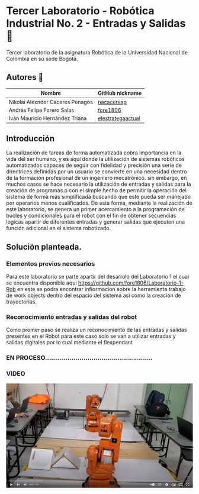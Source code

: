 # Tercer Laboratorio - Robótica Industrial No. 2 - Entradas y Salidas :robot:

Tercer laboratorio de la asignatura Robótica de la Universidad Nacional de Colombia en su sede Bogotá.

## Autores :busts_in_silhouette:

|              Nombre              |GitHub nickname|
|----------------------------------|---------------|
| Nikolai Alexnder Caceres Penagos |[nacaceresp](https://github.com/nacaceresp)|
|    Andrés Felipe Forero Salas    |[fore1806](https://github.com/fore1806)|
|  Iván Mauricio Hernández Triana  |[elestrategaactual](https://github.com/elestrategaactual)|

## Introducción
La realización de tareas de forma automatizada cobra  importancia en la vida del ser humano, y es aquí donde la utilización de sistemas robóticos automatizados capaces de seguir con fidelidad y precisión una serie de directrices definidas por un usuario se convierte en una necesidad dentro de la formación profesional de un ingeniero mecatrónico. sin embargo, en muchos casos se hace necesario la utilización de entradas y salidas para la creación de programas o con el simple hecho de permitir la operación del sistema de forma mas simplificada buscando que este pueda ser manejado por operarios menos cualificados. De esta forma, mediante la realización de este laboratorio, se genera un primer acercamiento a la programación de bucles y condicionales para el robot con el fin de obtener secuencias logicas apartir de diferentes entradas y generar salidas que ejecuten una función adicional en el sistema robotizado.
## Solución planteada.

### Elementos previos necesarios
Para este laboratorio se parte apartir del desarrolo del Laboratorio 1 el cual se encuentra disponible aqui https://github.com/fore1806/Laboratorio-1-Rob en este se podra encontrar infiormacion sobre la herramienta trabajo de work objects dentro del espacio del sistema asi como la creación de trayectorias.

### Reconocimiento entradas y salidas del robot
Como promer paso se realiza un reconocimiento de las entradas y salidas presentes en el Robot para este caso solo se van a utilizar entradas y salidas digitales por lo cual mediante el flexpendant 
### EN PROCESO.....................................................
### VIDEO
[![Alt text](https://github.com/fore1806/Laboratorio-3-Rob/blob/master/Imagenes/Imagen%20Video.png)](https://www.youtube.com/watch?v=FElJ00nn7_k)
